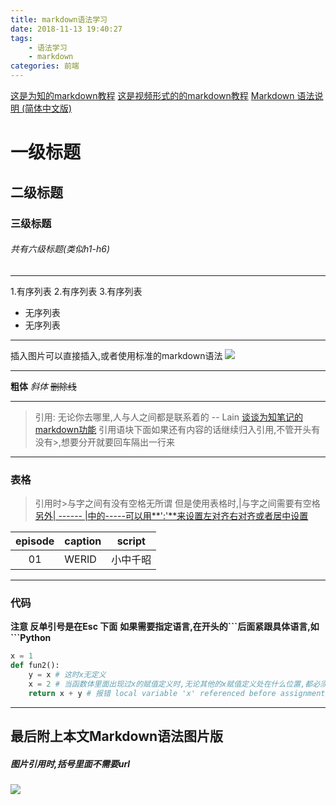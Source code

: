 ```yaml
---
title: markdown语法学习
date: 2018-11-13 19:40:27
tags: 
	- 语法学习
    - markdown
categories: 前端
---
```

[这是为知的markdown教程](http://www.wiz.cn/feature-markdown.html)
[这是视频形式的的markdown教程](https://www.bilibili.com/video/av17653359/?p=11)
[Markdown 语法说明 (简体中文版)](https://www.appinn.com/markdown/#link)

# 一级标题
## 二级标题
### 三级标题
###### 共有六级标题(类似h1-h6)
<!-- more -->
---

1.有序列表
2.有序列表
3.有序列表

* 无序列表
* 无序列表

---

插入图片可以直接插入,或者使用标准的markdown语法
![](http://cdn.wiz.cn/wp-content/uploads/2015/06/wiz_logo.png)

---

**粗体**
*斜体*
~~删除线~~

---

>引用:
无论你去哪里,人与人之间都是联系着的 -- Lain
[谈谈为知笔记的 markdown功能](url:https://sspai.com/post/37275)
引用语块下面如果还有内容的话继续归入引用,不管开头有没有\>,想要分开就要回车隔出一行来

---

### 表格
> 引用时\>与字之间有没有空格无所谓
但是使用表格时,\|与字之间需要有空格
[另外\| ------ \|中的-----可以用**':'**来设置左对齐右对齐或者居中设置](url:https://www.jianshu.com/p/2df05f279331)

| episode | caption | script |
| :-----------: | --------- | -------- |
|      01   | WERID | 小中千昭 |

---

### 代码  
**注意 反单引号是在Esc 下面**
**如果需要指定语言,在开头的\`\`\`后面紧跟具体语言,如\`\`\`Python**
```python
x = 1
def fun2():
    y = x # 这时x无定义
    x = 2 # 当函数体里面出现过x的赋值定义时,无论其他的x赋值定义处在什么位置,都必须把这个x当做局部变量,否则下面再用到x的时候会出现不知道到底用全局变量还是局部变量的矛盾.
    return x + y # 报错 local variable 'x' referenced before assignment
```

---

## **最后附上本文Markdown语法图片版**
##### 图片引用时,括号里面不需要url
![](http://lainundalice.oss-cn-beijing.aliyuncs.com/18-12-13/47060015.jpg)